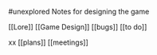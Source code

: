 #unexplored 
Notes for designing the game

[[Lore]]
[[Game Design]]
[[bugs]]
[[to do]]

xx
[[plans]]
[[meetings]]
